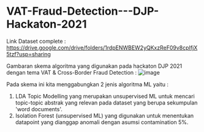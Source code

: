 # VAT-Fraud-Detection---DJP-Hackaton-2021

Link Dataset complete : https://drive.google.com/drive/folders/1rdpENWBEW2yQKxzReF09v8cpIfjX5tzf?usp=sharing


Gambaran skema algoritma yang digunakan pada hackaton DJP 2021 dengan tema VAT & Cross-Border Fraud Detection :
![image](https://user-images.githubusercontent.com/39217656/131471534-5b5bd1b1-7f84-4afb-ab3c-4ec681329ae8.png)

Pada skema ini kita menggabungkan 2 jenis algoritma ML yaitu :
1. LDA Topic Modelling yang merupakan unsupervised ML untuk mencari topic-topic abstrak yang relevan pada dataset yang berupa sekumpulan 'word documents'.
2. Isolation Forest (unsupervised ML) yang digunakan untuk menentukan datapoint yang dianggap anomali dengan asumsi contamination 5%.

